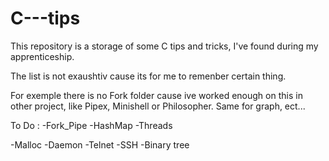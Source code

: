# C---tips
This repository is a storage of some C tips and tricks,
I've found during my apprenticeship.

The list is not exaushtiv cause its for me to remenber certain thing.

For exemple there is no Fork folder cause ive worked enough on this
in other project, like Pipex, Minishell or Philosopher.
Same for graph, ect...

To Do :
-Fork_Pipe
-HashMap
-Threads

-Malloc
-Daemon
-Telnet
-SSH
-Binary tree
